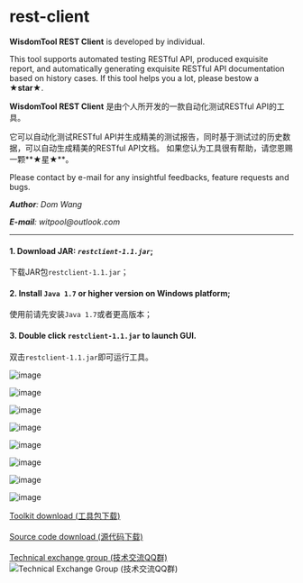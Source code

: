 # rest-client
**WisdomTool REST Client** is developed by individual.  

This tool supports automated testing RESTful API, produced exquisite report, and automatically generating exquisite RESTful API documentation based on history cases. 
If this tool helps you a lot, please bestow a **★star★**.

**WisdomTool REST Client** 是由个人所开发的一款自动化测试RESTful API的工具。

它可以自动化测试RESTful API并生成精美的测试报告，同时基于测试过的历史数据，可以自动生成精美的RESTful API文档。
如果您认为工具很有帮助，请您恩赐一颗**★星★**。

Please contact by e-mail for any insightful feedbacks, feature requests and bugs.  

_**Author**: Dom Wang_ 

_**E-mail**: witpool@outlook.com_

---------------------------------------------------------------------------------------------------------------------

#### 1. Download JAR: *`restclient-1.1.jar`*;
   下载JAR包`restclient-1.1.jar`；

#### 2. Install `Java 1.7` or higher version on Windows platform;
   使用前请先安装`Java 1.7`或者更高版本；

#### 3. Double click `restclient-1.1.jar` to launch GUI.
   双击`restclient-1.1.jar`即可运行工具。

![image](https://github.com/wisdomtool/rest-client/blob/master/images/Image_1.png)

![image](https://github.com/wisdomtool/rest-client/blob/master/images/Image_2.png)

![image](https://github.com/wisdomtool/rest-client/blob/master/images/Image_3.png)

![image](https://github.com/wisdomtool/rest-client/blob/master/images/Image_4.png)

![image](https://github.com/wisdomtool/rest-client/blob/master/images/Image_5.png)

![image](https://github.com/wisdomtool/rest-client/blob/master/images/Image_6.png)

![image](https://github.com/wisdomtool/rest-client/blob/master/images/Image_7.png)

![image](https://github.com/wisdomtool/rest-client/blob/master/images/Image_8.png)

[Toolkit download     (工具包下载)](https://github.com/wisdomtool/rest-client/blob/master/restclient-1.1.jar)<br/><br/>
[Source code download (源代码下载)](https://github.com/wisdomtool/rest-client/blob/master/WisdomTool-RESTClient-V1.1.zip)<br/><br/>
[Technical exchange group (技术交流QQ群)](https://github.com/wisdomtool/rest-client/blob/master/images/qq-group.png)<br/>
![Technical Exchange Group (技术交流QQ群)](https://github.com/wisdomtool/rest-client/blob/master/images/qq-group.png)
